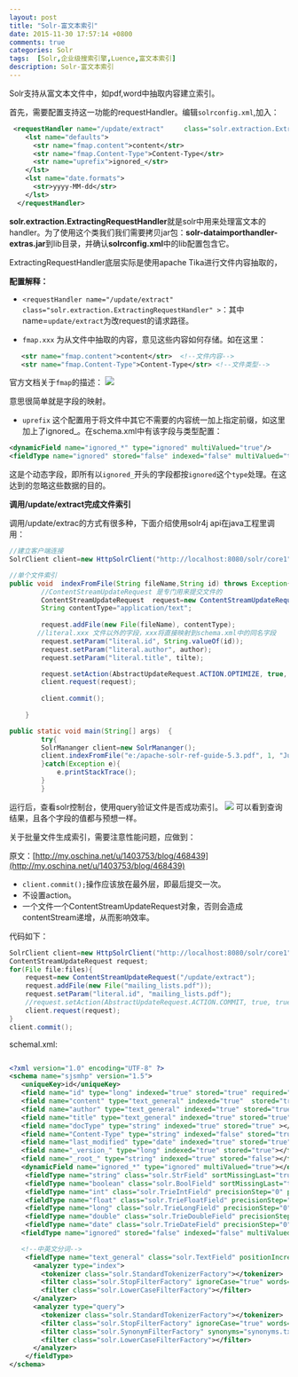 ```yaml
---
layout: post
title: "Solr-富文本索引"
date: 2015-11-30 17:57:14 +0800
comments: true
categories: Solr
tags:  [Solr,企业级搜索引擎,Luence,富文本索引]
description: Solr-富文本索引
---
```



Solr支持从富文本文件中，如pdf,word中抽取内容建立索引。

首先，需要配置支持这一功能的requestHandler。编辑`solrconfig.xml`,加入：
```xml
 <requestHandler name="/update/extract" 	class="solr.extraction.ExtractingRequestHandler" >  
    <lst name="defaults">
      <str name="fmap.content">content</str>
      <str name="fmap.Content-Type">Content-Type</str>
      <str name="uprefix">ignored_</str>
    </lst>
	<lst name="date.formats">
      <str>yyyy-MM-dd</str>
    </lst>
  </requestHandler>  
```
<!--more-->
**solr.extraction.ExtractingRequestHandler**就是solr中用来处理富文本的handler。为了使用这个类我们我们需要拷贝jar包：**solr-dataimporthandler-extras.jar**到lib目录，并确认**solrconfig.xml**中的lib配置包含它。

<div class="alert alert-info" role="info">
ExtractingRequestHandler底层实际是使用apache Tika进行文件内容抽取的，
</div>

**配置解释：**

- `<requestHandler name="/update/extract" class="solr.extraction.ExtractingRequestHandler" >`：其中name=`update/extract`为改request的请求路径。

- `fmap.xxx` 为从文件中抽取的内容，意见这些内容如何存储。如在这里：
```xml
   <str name="fmap.content">content</str>  <!--文件内容-->
   <str name="fmap.Content-Type">Content-Type</str> <!--文件类型-->
```
官方文档关于`fmap`的描述：
![](http://i.imgur.com/fsmATZQ.png)

意思很简单就是字段的映射。

- `uprefix` 这个配置用于将文件中其它不需要的内容统一加上指定前缀，如这里加上了ignored_。在schema.xml中有该字段与类型配置：
```xml
<dynamicField name="ignored_*" type="ignored" multiValued="true"/>
<fieldType name="ignored" stored="false" indexed="false" multiValued="true" class="solr.StrField" />
```

这是个动态字段，即所有以`ignored_`开头的字段都按`ignored`这个`type`处理。在这达到的忽略这些数据的目的。


**调用/update/extract完成文件索引**

调用/update/extrac的方式有很多种，下面介绍使用solr4j api在java工程里调用：

```java
//建立客户端连接
SolrClient client=new HttpSolrClient("http://localhost:8080/solr/core1");

//单个文件索引
public void  indexFromFile(String fileName,String id) throws Exception{
        //ContentStreamUpdateRequest 是专门用来提交文件的
		ContentStreamUpdateRequest  request=new ContentStreamUpdateRequest("/update/extract");
		String contentType="application/text";
		
		request.addFile(new File(fileName), contentType);
       //literal.xxx 文件以外的字段，xxx将直接映射到schema.xml中的同名字段
		request.setParam("literal.id", String.valueOf(id));  
		request.setParam("literal.author", author);  
		request.setParam("literal.title", tilte);  

		request.setAction(AbstractUpdateRequest.ACTION.OPTIMIZE, true, true);   
		client.request(request);
		
		client.commit();
	    
	}

public static void main(String[] args)  {
		try{
		SolrMananger client=new SolrMananger();
		client.indexFromFile("e:/apache-solr-ref-guide-5.3.pdf", 1, "Justn", "solr-ref");
		}catch(Exception e){
			e.printStackTrace();
		}
		}

```


运行后，查看solr控制台，使用query验证文件是否成功索引。
![](http://i.imgur.com/NbapUSN.png)
可以看到查询结果，且各个字段的值都与预想一样。


关于批量文件生成索引，需要注意性能问题，应做到：

原文：[http://my.oschina.net/u/1403753/blog/468439](http://my.oschina.net/u/1403753/blog/468439)

 - `client.commit();`操作应该放在最外层，即最后提交一次。
 - 不设置action。
 - 一个文件一个ContentStreamUpdateRequest对象，否则会造成contentStream递增，从而影响效率。
 
 代码如下：

```java
SolrClient client=new HttpSolrClient("http://localhost:8080/solr/core1");
ContentStreamUpdateRequest request;
for(File file:files){
    request=new ContentStreamUpdateRequest("/update/extract");
    request.addFile(new File("mailing_lists.pdf"));
    request.setParam("literal.id", "mailing_lists.pdf");
    //request.setAction(AbstractUpdateRequest.ACTION.COMMIT, true, true);//注释这行代码。
    client.request(request);
} 
client.commit();
```


schemal.xml:

```xml

<?xml version="1.0" encoding="UTF-8" ?>
<schema name="sjsmhp" version="1.5">
   <uniqueKey>id</uniqueKey>
   <field name="id" type="long" indexed="true" stored="true" required="true" multiValued="false" ></field> 
   <field name="content" type="text_general" indexed="true"  stored="true"  omitNorms="true"></field> 
   <field name="author" type="text_general" indexed="true" stored="true" ></field> 
   <field name="title" type="text_general" indexed="true" stored="true" ></field> 
   <field name="docType" type="string" indexed="true" stored="true" ></field>
   <field name="Content-Type" type="string" indexed="false" stored="true"></field> 
   <field name="last_modified" type="date" indexed="true" stored="true"  ></field>  
   <field name="_version_" type="long" indexed="true" stored="true"></field>
   <field name="_root_" type="string" indexed="true" stored="false"></field>
   <dynamicField name="ignored_*" type="ignored" multiValued="true"></dynamicField> 
    <fieldType name="string" class="solr.StrField" sortMissingLast="true" ></fieldType>
    <fieldType name="boolean" class="solr.BoolField" sortMissingLast="true"></fieldType>
    <fieldType name="int" class="solr.TrieIntField" precisionStep="0" positionIncrementGap="0" ></fieldType>
    <fieldType name="float" class="solr.TrieFloatField" precisionStep="0" positionIncrementGap="0"></fieldType>
    <fieldType name="long" class="solr.TrieLongField" precisionStep="0" positionIncrementGap="0"></fieldType>
    <fieldType name="double" class="solr.TrieDoubleField" precisionStep="0" positionIncrementGap="0"></fieldType>
    <fieldType name="date" class="solr.TrieDateField" precisionStep="0" positionIncrementGap="0"></fieldType>
   <fieldType name="ignored" stored="false" indexed="false" multiValued="true" class="solr.StrField" ></fieldType>

   <!--中英文分词-->
    <fieldType name="text_general" class="solr.TextField" positionIncrementGap="100">
      <analyzer type="index">
        <tokenizer class="solr.StandardTokenizerFactory"></tokenizer>
        <filter class="solr.StopFilterFactory" ignoreCase="true" words="stopwords.txt" ></filter>
        <filter class="solr.LowerCaseFilterFactory"></filter>
      </analyzer>
      <analyzer type="query">
        <tokenizer class="solr.StandardTokenizerFactory"></tokenizer>
        <filter class="solr.StopFilterFactory" ignoreCase="true" words="stopwords.txt" ></filter>
        <filter class="solr.SynonymFilterFactory" synonyms="synonyms.txt" ignoreCase="true" expand="true"></filter>
        <filter class="solr.LowerCaseFilterFactory"></filter>
      </analyzer>
    </fieldType>
</schema>

```